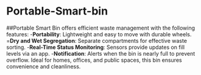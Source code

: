 # Portable-Smart-bin
##Portable Smart Bin offers efficient waste management with the following features:
-**Portability**: Lightweight and easy to move with durable wheels.
=**Dry and Wet Segregation**: Separate compartments for effective waste sorting.
-**Real-Time Status Monitoring**: Sensors provide updates on fill levels via an app.
-**Notification**: Alerts when the bin is nearly full to prevent overflow.
Ideal for homes, offices, and public spaces, this bin ensures convenience and cleanliness.
